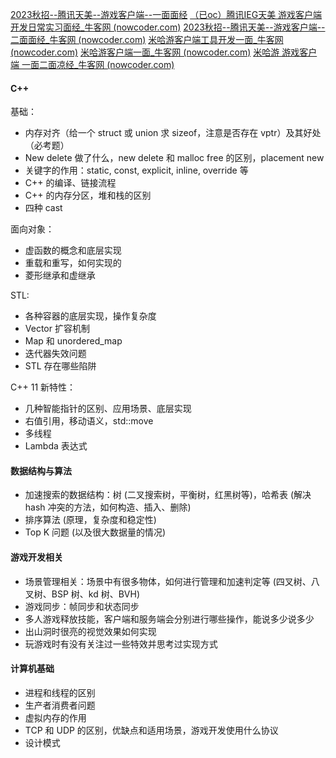 [2023秋招--腾讯天美--游戏客户端--一面面经](https://blog.csdn.net/qq_52855744/article/details/127064707#:~:text=%E5%89%8D%E8%A8%80.%20%E7%94%B1%E4%BA%8E%E8%85%BE%E8%AE%AF%E6%B2%A1%E6%9C%89)
[（已oc）腾讯IEG天美 游戏客户端开发日常实习面经_牛客网 (nowcoder.com)](https://www.nowcoder.com/discuss/634337357449199616)
[2023秋招--腾讯天美--游戏客户端--二面面经_牛客网 (nowcoder.com)](https://www.nowcoder.com/discuss/399571847380037632)
[米哈游客户端工具开发一面_牛客网 (nowcoder.com)](https://www.nowcoder.com/feed/main/detail/8e674156d871449f9e4242655d010d29?sourceSSR=search)
[米哈游客户端一面_牛客网 (nowcoder.com)](https://www.nowcoder.com/feed/main/detail/92c5b6b3ceac408b87b7332df2343040?anchorPoint=comment)
[米哈游 游戏客户端 一面二面凉经_牛客网 (nowcoder.com)](https://www.nowcoder.com/discuss/636883404516016128?anchorPoint=comment)


#### C++

基础：
- 内存对齐（给一个 struct 或 union 求 sizeof，注意是否存在 vptr）及其好处（必考题）
- New delete 做了什么，new delete 和 malloc free 的区别，placement new
- 关键字的作用：static, const, explicit, inline, override 等
- C++ 的编译、链接流程
- C++ 的内存分区，堆和栈的区别
- 四种 cast

面向对象：

- 虚函数的概念和底层实现
- 重载和重写，如何实现的
- 菱形继承和虚继承

STL:

- 各种容器的底层实现，操作复杂度
- Vector 扩容机制
- Map 和 unordered_map
- 迭代器失效问题
- STL 存在哪些陷阱

C++ 11 新特性：

- 几种智能指针的区别、应用场景、底层实现
- 右值引用，移动语义，std::move
- 多线程
- Lambda 表达式

#### 数据结构与算法
- 加速搜索的数据结构：树 (二叉搜索树，平衡树，红黑树等)，哈希表 (解决 hash 冲突的方法，如何构造、插入、删除)
- 排序算法 (原理，复杂度和稳定性)
- Top K 问题 (以及很大数据量的情况)

#### 游戏开发相关
- 场景管理相关：场景中有很多物体，如何进行管理和加速判定等 (四叉树、八叉树、BSP 树、kd 树、BVH)
- 游戏同步：帧同步和状态同步
- 多人游戏释放技能，客户端和服务端会分别进行哪些操作，能说多少说多少
- 出山洞时很亮的视觉效果如何实现
- 玩游戏时有没有关注过一些特效并思考过实现方式

#### 计算机基础
- 进程和线程的区别
- 生产者消费者问题
- 虚拟内存的作用
- TCP 和 UDP 的区别，优缺点和适用场景，游戏开发使用什么协议
- 设计模式


